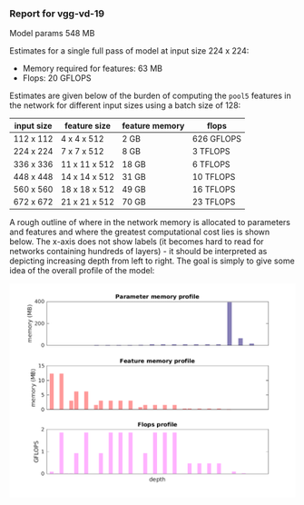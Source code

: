 ### Report for vgg-vd-19
Model params 548 MB 

Estimates for a single full pass of model at input size 224 x 224: 

* Memory required for features: 63 MB 
* Flops: 20 GFLOPS 

Estimates are given below of the burden of computing the `pool5` features in the network for different input sizes using a batch size of 128: 

| input size | feature size | feature memory | flops | 
|------------|--------------|----------------|-------| 
| 112 x 112 | 4 x 4 x 512 | 2 GB | 626 GFLOPS |
| 224 x 224 | 7 x 7 x 512 | 8 GB | 3 TFLOPS |
| 336 x 336 | 11 x 11 x 512 | 18 GB | 6 TFLOPS |
| 448 x 448 | 14 x 14 x 512 | 31 GB | 10 TFLOPS |
| 560 x 560 | 18 x 18 x 512 | 49 GB | 16 TFLOPS |
| 672 x 672 | 21 x 21 x 512 | 70 GB | 23 TFLOPS |

A rough outline of where in the network memory is allocated to parameters and features and where the greatest computational cost lies is shown below.  The x-axis does not show labels (it becomes hard to read for networks containing hundreds of layers) - it should be interpreted as depicting increasing depth from left to right.  The goal is simply to give some idea of the overall profile of the model: 

![vgg-vd-19 profile](figs/vgg-vd-19.png)
